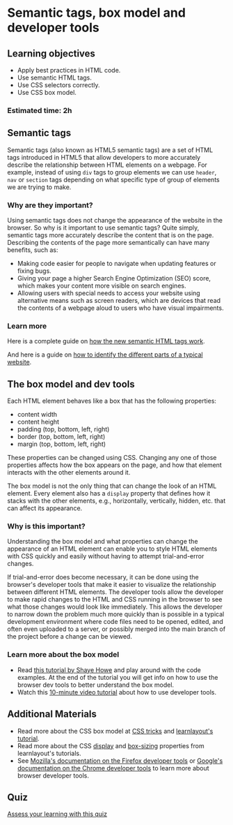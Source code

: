 # Semantic tags, box model and developer tools

## Learning objectives

- Apply best practices in HTML code.
- Use semantic HTML tags.
- Use CSS selectors correctly.
- Use CSS box model.

### Estimated time: 2h

## Semantic tags

Semantic tags (also known as HTML5 semantic tags) are a set of HTML tags introduced in HTML5 that allow developers to more accurately describe the relationship between HTML elements on a webpage. For example, instead of using `div` tags to group elements we can use `header`, `nav` or `section` tags depending on what specific type of group of elements we are trying to make. 

### Why are they important?

Using semantic tags does not change the appearance of the website in the browser. So why is it important to use semantic tags? Quite simply, semantic tags more accurately describe the content that is on the page. Describing the contents of the page more semantically can have many benefits, such as:

- Making code easier for people to navigate when updating features or fixing bugs.
- Giving your page a higher Search Engine Optimization (SEO) score, which makes your content more visible on search engines.
- Allowing users with special needs to access your website using alternative means such as screen readers, which are devices that read the contents of a webpage aloud to users who have visual impairments.

### Learn more

Here is a complete guide on [how the new semantic HTML tags work](http://diveintohtml5.it/semantics.html).

And here is a guide on [how to identify the different parts of a typical website](https://developer.mozilla.org/en-US/docs/Learn/HTML/Introduction_to_HTML/Document_and_website_structure).


## The box model and dev tools

Each HTML element behaves like a box that has the following properties:
- content width
- content height
- padding (top, bottom, left, right)
- border (top, bottom, left, right)
- margin (top, bottom, left, right)

These properties can be changed using CSS. Changing any one of those properties affects how the box appears on the page, and how that element interacts with the other elements around it.

The box model is not the only thing that can change the look of an HTML element. Every element also has a `display` property that defines how it stacks with the other elements, e.g., horizontally, vertically, hidden, etc. that can affect its appearance.

### Why is this important?

Understanding the box model and what properties can change the appearance of an HTML element can enable you to style HTML elements with CSS quickly and easily without having to attempt trial-and-error changes.

If trial-and-error does become necessary, it can be done using the browser's developer tools that make it easier to visualize the relationship between different HTML elements. The developer tools allow the developer to make rapid changes to the HTML and CSS running in the browser to see what those changes would look like immediately. This allows the developer to narrow down the problem much more quickly than is possible in a typical development environment where code files need to be opened, edited, and often even uploaded to a server, or possibly merged into the main branch of the project before a change can be viewed.

### Learn more about the box model

- Read [this tutorial by Shaye Howe](https://learn.shayhowe.com/html-css/opening-the-box-model/) and play around with the code examples. At the end of the tutorial you will get info on how to use the browser dev tools to better understand the box model.
- Watch this [10-minute video tutorial](https://www.youtube.com/watch?v=wcFnnxfA70g) about how to use developer tools.

## Additional Materials
- Read more about the CSS box model at [CSS tricks](https://css-tricks.com/the-css-box-model/) and [learnlayout's tutorial](https://learnlayout.com/box-model.html).
- Read more about the CSS [display](https://learnlayout.com/display.html) and [box-sizing](https://learnlayout.com/box-sizing.html) properties from learnlayout's tutorials.
- See [Mozilla's documentation on the Firefox developer tools](https://developer.mozilla.org/en-US/docs/Tools) or [Google's documentation on the Chrome developer tools](https://developers.google.com/web/tools/chrome-devtools/) to learn more about browser developer tools.

## Quiz

[Assess your learning with this quiz](https://docs.google.com/forms/d/e/1FAIpQLSczJp36Eeo1DflTJDQMiAdRMQcS4GLvdVGVVlQPxyJbA8tp_g/viewform)
